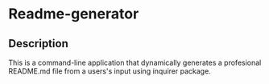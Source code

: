 # Readme-generator
## Description
This is a command-line application that dynamically generates a profesional README.md file from a users's input using inquirer package.

